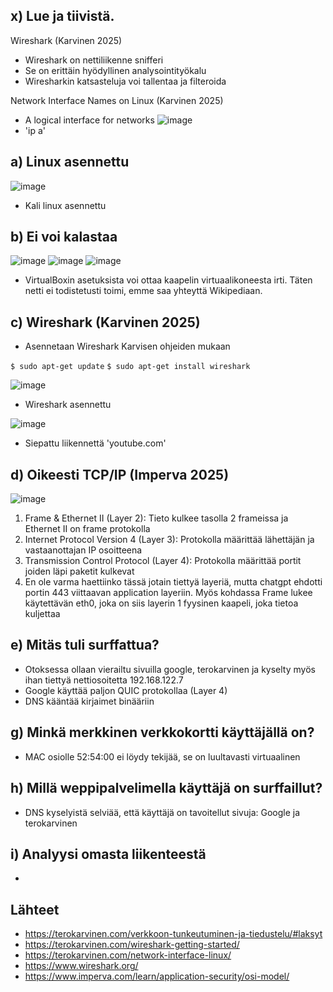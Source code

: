 ## x) Lue ja tiivistä.

Wireshark (Karvinen 2025)
- Wireshark on nettiliikenne snifferi
- Se on erittäin hyödyllinen analysointityökalu
- Wiresharkin katsasteluja voi tallentaa ja filteroida

Network Interface Names on Linux (Karvinen 2025)
- A logical interface for networks
![image](https://github.com/user-attachments/assets/afa91e93-cbc9-46bf-872d-8b3c5145cd25)
- 'ip a'

## a) Linux asennettu
![image](https://github.com/user-attachments/assets/a6ae4e63-87fe-4c05-bca8-b348ebde31ed)

- Kali linux asennettu

## b) Ei voi kalastaa
![image](https://github.com/user-attachments/assets/120b6048-2466-4939-82a1-12f97a632879)
![image](https://github.com/user-attachments/assets/6cb27612-9010-4a25-90fc-623e0078cfdb)
![image](https://github.com/user-attachments/assets/cb2a87fa-1294-487b-b6e5-f6a1201f9db8)

- VirtualBoxin asetuksista voi ottaa kaapelin virtuaalikoneesta irti. Täten netti ei todistetusti toimi, emme saa yhteyttä Wikipediaan.

## c) Wireshark (Karvinen 2025)
- Asennetaan Wireshark Karvisen ohjeiden mukaan


``$ sudo apt-get update``
``$ sudo apt-get install wireshark``


![image](https://github.com/user-attachments/assets/7c2c1c69-4567-4ecd-a376-16785df07ff7)

- Wireshark asennettu

![image](https://github.com/user-attachments/assets/32663c81-d50a-4f14-a4ff-2f958959e7bb)

- Siepattu liikennettä 'youtube.com'


## d) Oikeesti TCP/IP (Imperva 2025)
![image](https://github.com/user-attachments/assets/bb43ab3a-e212-41e4-95e2-1bcb5f34fd69)

1. Frame & Ethernet II (Layer 2): Tieto kulkee tasolla 2 frameissa ja Ethernet II on frame protokolla
2. Internet Protocol Version 4 (Layer 3): Protokolla määrittää lähettäjän ja vastaanottajan IP osoitteena
3. Transmission Control Protocol (Layer 4): Protokolla määrittää portit joiden läpi paketit kulkevat
4. En ole varma haettiinko tässä jotain tiettyä layeriä, mutta chatgpt ehdotti portin 443 viittaavan application layeriin. Myös kohdassa Frame lukee käytettävän eth0, joka on siis layerin 1 fyysinen kaapeli, joka tietoa kuljettaa

## e) Mitäs tuli surffattua?
- Otoksessa ollaan vierailtu sivuilla google, terokarvinen ja kyselty myös ihan tiettyä nettiosoitetta 192.168.122.7
- Google käyttää paljon QUIC protokollaa (Layer 4)
- DNS kääntää kirjaimet binääriin

## g) Minkä merkkinen verkkokortti käyttäjällä on?
- MAC osiolle 52:54:00 ei löydy tekijää, se on luultavasti virtuaalinen

## h) Millä weppipalvelimella käyttäjä on surffaillut?
- DNS kyselyistä selviää, että käyttäjä on tavoitellut sivuja: Google ja terokarvinen

## i) Analyysi omasta liikenteestä
- 






## Lähteet
- https://terokarvinen.com/verkkoon-tunkeutuminen-ja-tiedustelu/#laksyt
- https://terokarvinen.com/wireshark-getting-started/
- https://terokarvinen.com/network-interface-linux/
- https://www.wireshark.org/
- https://www.imperva.com/learn/application-security/osi-model/
